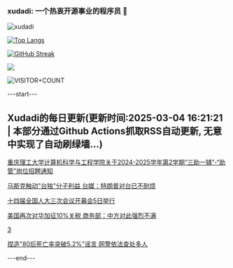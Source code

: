 ### xudadi: 一个热衷开源事业的程序员 👋

![xudadi](https://github-readme-stats-git-masterorgs-github-readme-stats-team.vercel.app/api?username=xudadi)

[![Top Langs](https://github-readme-stats.vercel.app/api/top-langs/?username=xudadi)](https://github.com/anuraghazra/github-readme-stats)

[![GitHub Streak](https://streak-stats.demolab.com?user=xudadi&locale=zh_Hans)](https://git.io/streak-stats)

![](https://raw.githubusercontent.com/xudadi/xudadi/main/assets/github-contribution-grid-snake.svg)

![VISITOR+COUNT](https://komarev.com/ghpvc/?username=xudadi&label=VISITOR+COUNT)


---start---

## Xudadi的每日更新(更新时间:2025-03-04 16:21:21 | 本部分通过Github Actions抓取RSS自动更新, 无意中实现了自动刷绿墙...)

[重庆理工大学计算机科学与工程学院关于2024-2025学年第2学期“三助一辅”-“助管”岗位招聘通知](https://www.gongkaoleida.com/article/2308345)

[马斯克触动"台独"分子利益 台媒：特朗普对台已不耐烦](https://m.163.com/news/article/JPPOR1LF0514R9OJ.html)

[十四届全国人大三次会议开幕会5日举行](https://m.163.com/news/article/JPQ7HGJP000189PS.html)

[美国再次对华加征10%关税 商务部：中方对此强烈不满](https://m.163.com/news/article/JPPUGI6Q0001899O.html)

[3](https://m.163.com/touch/news/sub/domestic)

[捏造"80后死亡率突破5.2%"谣言 网警依法查处多人](https://m.163.com/news/article/JPPTI6ML000189PS.html)

---end---
